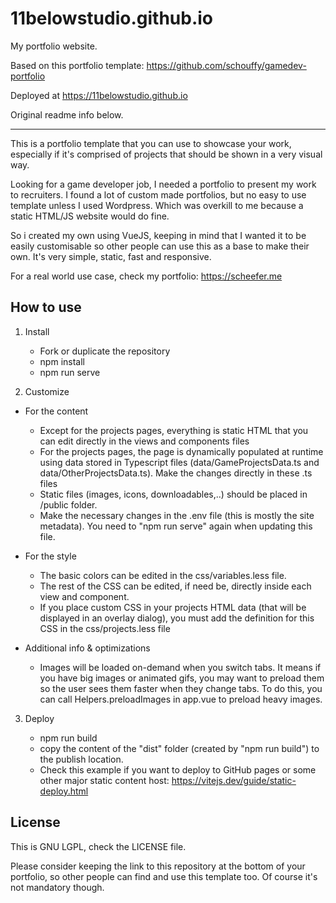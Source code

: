 # 11belowstudio.github.io

My portfolio website.

Based on this portfolio template: https://github.com/schouffy/gamedev-portfolio

Deployed at https://11belowstudio.github.io

Original readme info below.

---

This is a portfolio template that you can use to showcase your work, especially if it's comprised of projects that should be shown in a very visual way.

Looking for a game developer job, I needed a portfolio to present my work to recruiters. I found a lot of custom made portfolios, but no easy to use template unless I used Wordpress. Which was overkill to me because a static HTML/JS website would do fine.

So i created my own using VueJS, keeping in mind that I wanted it to be easily customisable so other people can use this as a base to make their own. It's very simple, static, fast and responsive.

For a real world use case, check my portfolio: https://scheefer.me


## How to use

1. Install

    - Fork or duplicate the repository
    - npm install
    - npm run serve

2. Customize
* For the content
    - Except for the projects pages, everything is static HTML that you can edit directly in the views and components files
    - For the projects pages, the page is dynamically populated at runtime using data stored in Typescript files (data/GameProjectsData.ts and data/OtherProjectsData.ts). Make the changes directly in these .ts files
    - Static files (images, icons, downloadables,..) should be placed in /public folder.
    - Make the necessary changes in the .env file (this is mostly the site metadata). You need to "npm run serve" again when updating this file.

* For the style
    - The basic colors can be edited in the css/variables.less file.
    - The rest of the CSS can be edited, if need be, directly inside each view and component.
    - If you place custom CSS in your projects HTML data (that will be displayed in an overlay dialog), you must add the definition for this CSS in the css/projects.less file

* Additional info & optimizations
    - Images will be loaded on-demand when you switch tabs. It means if you have big images or animated gifs, you may want to preload them so the user sees them faster when they change tabs. To do this, you can call Helpers.preloadImages in app.vue to preload heavy images.

3. Deploy

    - npm run build
    - copy the content of the "dist" folder (created by "npm run build") to the publish location.
    - Check this example if you want to deploy to GitHub pages or some other major static content host: https://vitejs.dev/guide/static-deploy.html


## License

This is GNU LGPL, check the LICENSE file.

Please consider keeping the link to this repository at the bottom of your portfolio, so other people can find and use this template too. Of course it's not mandatory though.
